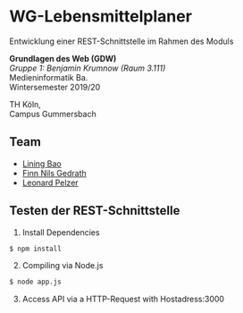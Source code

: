 # WG-Lebensmittelplaner

Entwicklung einer REST-Schnittstelle im Rahmen des Moduls

**Grundlagen des Web (GDW)**\
_Gruppe 1: Benjamin Krumnow (Raum 3.111)_\
Medieninformatik Ba. \
Wintersemester 2019/20

TH Köln, \
Campus Gummersbach

## Team
- [Lining Bao](https://github.com/Libao1)
- [Finn Nils Gedrath](https://github.com/finnge)
- [Leonard Pelzer](https://github.com/leo-3108)

## Testen der REST-Schnittstelle

1. Install Dependencies

```bash
$ npm install
```

2. Compiling via Node.js

```bash
$ node app.js
```

3. Access API via a HTTP-Request with Hostadress:3000

